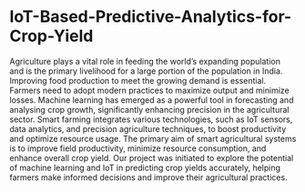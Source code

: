 # IoT-Based-Predictive-Analytics-for-Crop-Yield

Agriculture plays a vital role in feeding the world’s expanding population and is the primary 
livelihood for a large portion of the population in India. Improving food production to meet the 
growing demand is essential. Farmers need to adopt modern practices to maximize output and 
minimize losses. Machine learning has emerged as a powerful tool in forecasting and analysing 
crop growth, significantly enhancing precision in the agricultural sector. Smart farming 
integrates various technologies, such as IoT sensors, data analytics, and precision agriculture 
techniques, to boost productivity and optimize resource usage. The primary aim of smart 
agricultural systems is to improve field productivity, minimize resource consumption, and 
enhance overall crop yield. Our project was initiated to explore the potential of machine 
learning and IoT in predicting crop yields accurately, helping farmers make informed decisions 
and improve their agricultural practices.
